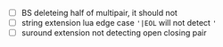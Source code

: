 + [ ] BS deleteing half of multipair, it should not
+ [ ] string extension lua edge case `'|EOL` will not detect `'`
+ [ ] suround extension not detecting open closing pair
